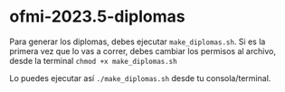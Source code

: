# ofmi-2023.5-diplomas

Para generar los diplomas, debes ejecutar `make_diplomas.sh`. Si es la primera vez que lo vas a correr,
debes cambiar los permisos al archivo, desde la terminal `chmod +x make_diplomas.sh`

Lo puedes ejecutar así `./make_diplomas.sh` desde tu consola/terminal.
